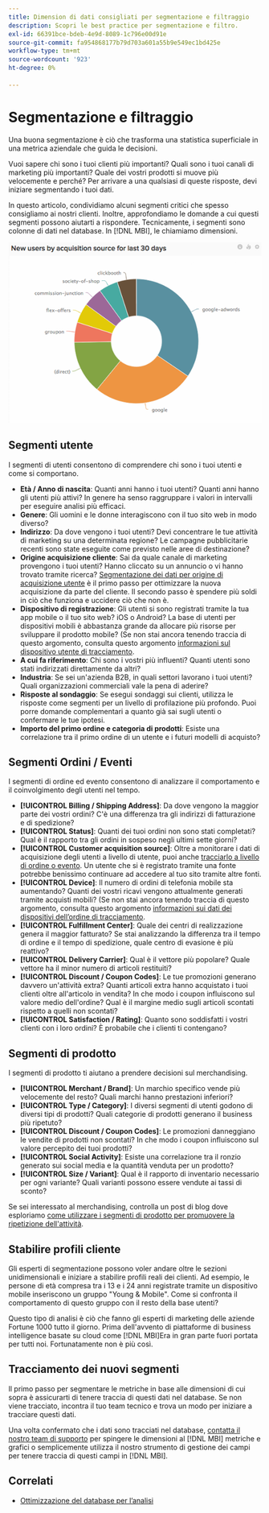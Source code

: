 ```yaml
---
title: Dimension di dati consigliati per segmentazione e filtraggio
description: Scopri le best practice per segmentazione e filtro.
exl-id: 66391bce-bdeb-4e9d-8089-1c796e00d91e
source-git-commit: fa954868177b79d703a601a55b9e549ec1bd425e
workflow-type: tm+mt
source-wordcount: '923'
ht-degree: 0%

---
```


# Segmentazione e filtraggio

Una buona segmentazione è ciò che trasforma una statistica superficiale in una metrica aziendale che guida le decisioni.

Vuoi sapere chi sono i tuoi clienti più importanti? Quali sono i tuoi canali di marketing più importanti? Quale dei vostri prodotti si muove più velocemente e perché? Per arrivare a una qualsiasi di queste risposte, devi iniziare segmentando i tuoi dati.

In questo articolo, condividiamo alcuni segmenti critici che spesso consigliamo ai nostri clienti. Inoltre, approfondiamo le domande a cui questi segmenti possono aiutarti a rispondere. Tecnicamente, i segmenti sono colonne di dati nel database. In [!DNL MBI], le chiamiamo dimensioni.

![](../../mbi/assets/mbi-critical-segments.png)


## Segmenti utente

I segmenti di utenti consentono di comprendere chi sono i tuoi utenti e come si comportano.

* **Età / Anno di nascita**: Quanti anni hanno i tuoi utenti? Quanti anni hanno gli utenti più attivi? In genere ha senso raggruppare i valori in intervalli per eseguire analisi più efficaci.
* **Genere**: Gli uomini e le donne interagiscono con il tuo sito web in modo diverso?
* **Indirizzo**: Da dove vengono i tuoi utenti? Devi concentrare le tue attività di marketing su una determinata regione? Le campagne pubblicitarie recenti sono state eseguite come previsto nelle aree di destinazione?
* **Origine acquisizione cliente**\: Sai da quale canale di marketing provengono i tuoi utenti? Hanno cliccato su un annuncio o vi hanno trovato tramite ricerca? [Segmentazione dei dati per origine di acquisizione utente](../data-analyst/analysis/google-track-user-acq.md) è il primo passo per ottimizzare la nuova acquisizione da parte del cliente. Il secondo passo è spendere più soldi in ciò che funziona e uccidere ciò che non è.
* **Dispositivo di registrazione**: Gli utenti si sono registrati tramite la tua app mobile o il tuo sito web? iOS o Android? La base di utenti per dispositivi mobili è abbastanza grande da allocare più risorse per sviluppare il prodotto mobile? (Se non stai ancora tenendo traccia di questo argomento, consulta questo argomento [informazioni sul dispositivo utente di tracciamento](../data-analyst/analysis/track-usr-dev-browser.md).
* **A cui fa riferimento**: Chi sono i vostri più influenti? Quanti utenti sono stati indirizzati direttamente da altri?
* **Industria**: Se sei un&#39;azienda B2B, in quali settori lavorano i tuoi utenti? Quali organizzazioni commerciali vale la pena di aderire?
* **Risposte al sondaggio**: Se esegui sondaggi sui clienti, utilizza le risposte come segmenti per un livello di profilazione più profondo. Puoi porre domande complementari a quanto già sai sugli utenti o confermare le tue ipotesi.
* **Importo del primo ordine e categoria di prodotti**: Esiste una correlazione tra il primo ordine di un utente e i futuri modelli di acquisto?

## Segmenti Ordini / Eventi

I segmenti di ordine ed evento consentono di analizzare il comportamento e il coinvolgimento degli utenti nel tempo.

* **[!UICONTROL Billing / Shipping Address]**: Da dove vengono la maggior parte dei vostri ordini? C&#39;è una differenza tra gli indirizzi di fatturazione e di spedizione?
* **[!UICONTROL Status]**: Quanti dei tuoi ordini non sono stati completati? Qual è il rapporto tra gli ordini in sospeso negli ultimi sette giorni?
* **[!UICONTROL Customer acquisition source]**: Oltre a monitorare i dati di acquisizione degli utenti a livello di utente, puoi anche [tracciarlo a livello di ordine o evento](../data-analyst/analysis/google-track-user-acq.md). Un utente che si è registrato tramite una fonte potrebbe benissimo continuare ad accedere al tuo sito tramite altre fonti.
* **[!UICONTROL Device]**: Il numero di ordini di telefonia mobile sta aumentando? Quanti dei vostri ricavi vengono attualmente generati tramite acquisti mobili? (Se non stai ancora tenendo traccia di questo argomento, consulta questo argomento [informazioni sui dati dei dispositivi dell’ordine di tracciamento](../data-analyst/analysis/track-usr-dev-browser.md).
* **[!UICONTROL Fulfillment Center]**: Quale dei centri di realizzazione genera il maggior fatturato? Se stai analizzando la differenza tra il tempo di ordine e il tempo di spedizione, quale centro di evasione è più reattivo?
* **[!UICONTROL Delivery Carrier]**: Qual è il vettore più popolare? Quale vettore ha il minor numero di articoli restituiti?
* **[!UICONTROL Discount / Coupon Codes]**: Le tue promozioni generano davvero un&#39;attività extra? Quanti articoli extra hanno acquistato i tuoi clienti oltre all&#39;articolo in vendita? In che modo i coupon influiscono sul valore medio dell&#39;ordine? Qual è il margine medio sugli articoli scontati rispetto a quelli non scontati?
* **[!UICONTROL Satisfaction / Rating]**: Quanto sono soddisfatti i vostri clienti con i loro ordini? È probabile che i clienti ti contengano?

## Segmenti di prodotto

I segmenti di prodotto ti aiutano a prendere decisioni sul merchandising.

* **[!UICONTROL Merchant / Brand]**: Un marchio specifico vende più velocemente del resto? Quali marchi hanno prestazioni inferiori?
* **[!UICONTROL Type / Category]**: I diversi segmenti di utenti godono di diversi tipi di prodotti? Quali categorie di prodotti generano il business più ripetuto?
* **[!UICONTROL Discount / Coupon Codes]**: Le promozioni danneggiano le vendite di prodotti non scontati? In che modo i coupon influiscono sul valore percepito dei tuoi prodotti?
* **[!UICONTROL Social Activity]**: Esiste una correlazione tra il ronzio generato sui social media e la quantità venduta per un prodotto?
* **[!UICONTROL Size / Variant]**: Qual è il rapporto di inventario necessario per ogni variante? Quali varianti possono essere vendute ai tassi di sconto?

Se sei interessato al merchandising, controlla un post di blog dove esploriamo [come utilizzare i segmenti di prodotto per promuovere la ripetizione dell&#39;attività](../data-analyst/analysis/most-value-source-channel.md).

## Stabilire profili cliente

Gli esperti di segmentazione possono voler andare oltre le sezioni unidimensionali e iniziare a stabilire profili reali dei clienti. Ad esempio, le persone di età compresa tra i 13 e i 24 anni registrate tramite un dispositivo mobile inseriscono un gruppo &quot;Young &amp; Mobile&quot;. Come si confronta il comportamento di questo gruppo con il resto della base utenti?

Questo tipo di analisi è ciò che fanno gli esperti di marketing delle aziende Fortune 1000 tutto il giorno. Prima dell&#39;avvento di piattaforme di business intelligence basate su cloud come [!DNL MBI]Era in gran parte fuori portata per tutti noi. Fortunatamente non è più così.

## Tracciamento dei nuovi segmenti

Il primo passo per segmentare le metriche in base alle dimensioni di cui sopra è assicurarti di tenere traccia di questi dati nel database. Se non viene tracciato, incontra il tuo team tecnico e trova un modo per iniziare a tracciare questi dati.

Una volta confermato che i dati sono tracciati nel database, [contatta il nostro team di supporto](https://experienceleague.adobe.com/docs/commerce-knowledge-base/kb/troubleshooting/miscellaneous/mbi-service-policies.html?lang=en) per spingere le dimensioni al [!DNL MBI] metriche e grafici o semplicemente utilizza il nostro strumento di gestione dei campi per tenere traccia di questi campi in [!DNL MBI].

## Correlati

* [Ottimizzazione del database per l’analisi](../best-practices/opt-db-analysis.md)
